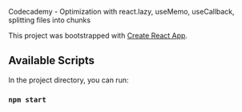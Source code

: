 Codecademy - Optimization with react.lazy, useMemo, useCallback, splitting files into chunks

This project was bootstrapped with [Create React App](https://github.com/facebook/create-react-app).

## Available Scripts

In the project directory, you can run:

### `npm start`




